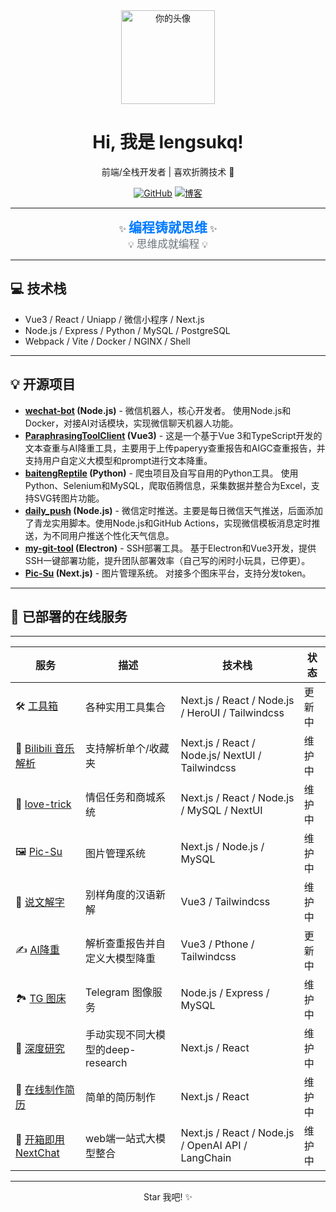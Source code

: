 <div align="center">
  <img src="https://avatars.githubusercontent.com/u/105091166?v=4" width="150" alt="你的头像">
  <h1>Hi, 我是 lengsukq!</h1>
  <p>前端/全栈开发者 | 喜欢折腾技术 🚀</p>

  <p>
    <a href="https://github.com/lengsukq"><img src="https://img.shields.io/badge/GitHub-100000?style=for-the-badge&logo=github&logoColor=white" alt="GitHub"></a> 
    <a href="https://blog.lengsu.top/"><img src="https://img.shields.io/badge/博客-red?style=for-the-badge&logo=blogger&logoColor=white" alt="博客"></a>
  </p>
</div>

---

<div align="center">
  ✨ <span style="font-size: 1.5em; font-weight: bold; color: #007bff;">编程铸就思维</span> ✨<br>
  💡 <span style="font-size: 1.2em; color: #6c757d;">思维成就编程</span> 💡
</div>

---

## 💻 技术栈

*   Vue3 / React / Uniapp / 微信小程序 / Next.js
*   Node.js / Express / Python / MySQL / PostgreSQL
*   Webpack / Vite / Docker / NGINX / Shell

---

## 💡 开源项目

*   **[wechat-bot](https://github.com/wangrongding/wechat-bot) (Node.js)** - 微信机器人，核心开发者。  使用Node.js和Docker，对接AI对话模块，实现微信聊天机器人功能。
*   **[ParaphrasingToolClient](https://github.com/lengsukq/ParaphrasingToolClient) (Vue3)** - 这是一个基于Vue 3和TypeScript开发的文本查重与AI降重工具，主要用于上传paperyy查重报告和AIGC查重报告，并支持用户自定义大模型和prompt进行文本降重。
*   **[baitengReptile](https://github.com/lengsukq/baitengReptile) (Python)** - 爬虫项目及自写自用的Python工具。 使用Python、Selenium和MySQL，爬取佰腾信息，采集数据并整合为Excel，支持SVG转图片功能。
*   **[daily_push](https://github.com/lengsukq/daily_push) (Node.js)** - 微信定时推送。主要是每日微信天气推送，后面添加了青龙实用脚本。使用Node.js和GitHub Actions，实现微信模板消息定时推送，为不同用户推送个性化天气信息。
*   **[my-git-tool](https://github.com/lengsukq/my-git-tool) (Electron)** - SSH部署工具。 基于Electron和Vue3开发，提供SSH一键部署功能，提升团队部署效率（自己写的闲时小玩具，已停更）。
*   **[Pic-Su](https://github.com/lengsukq/Pic-Su) (Next.js)** - 图片管理系统。 对接多个图床平台，支持分发token。

---

## 🚀 已部署的在线服务

---

| 服务 | 描述 | 技术栈 | 状态 |
|---|---|---|---|
| 🛠️ [工具箱](https://tools.lengsu.top/) |  各种实用工具集合 |  Next.js /  React /  Node.js / HeroUI / Tailwindcss | 更新中 |
| 🎵 [Bilibili 音乐解析](https://bilibili-music.lengsu.top/) | 支持解析单个/收藏夹  |  Next.js /  React /  Node.js/ NextUI / Tailwindcss | 维护中 |
| 💖 [love-trick](https://love-trick.lengsu.top/) | 情侣任务和商城系统 | Next.js / React / Node.js /  MySQL / NextUI | 维护中 |
| 🖼️ [Pic-Su](https://pic-su.top/) | 图片管理系统 | Next.js / Node.js /  MySQL | 维护中 |
| 🤖 [说文解字](https://ql-panel.lengsu.top/#/explain-words) | 别样角度的汉语新解 |  Vue3 / Tailwindcss | 维护中 |
| ✍️ [AI降重](https://parap.lengsu.top/) |  解析查重报告并自定义大模型降重 |  Vue3 / Pthone / Tailwindcss | 更新中 |
| 🏞️ [TG 图床](https://tg-img.lengsu.top/) |  Telegram 图像服务 |  Node.js / Express /  MySQL | 维护中 |
| 🧐 [深度研究](https://deep-research.lengsu.top/) | 手动实现不同大模型的deep-research |  Next.js / React | 维护中 |
| 📝 [在线制作简历](https://resume.lengsu.top/) |  简单的简历制作 |  Next.js / React | 维护中 |
| 💬 [开箱即用NextChat](https://chat.lengsu.top/) |  web端一站式大模型整合 |  Next.js /  React /  Node.js /  OpenAI API / LangChain  | 维护中 |

---

<div align="center">
  Star 我吧! ✨
</div>
